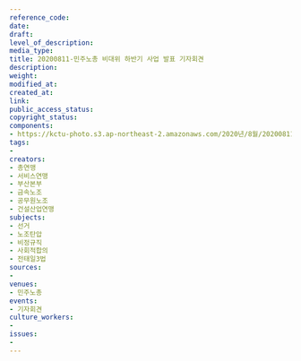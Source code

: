 ```yaml
---
reference_code: 
date: 
draft: 
level_of_description: 
media_type: 
title: 20200811-민주노총 비대위 하반기 사업 발표 기자회견
description: 
weight: 
modified_at: 
created_at: 
link: 
public_access_status: 
copyright_status: 
components:
- https://kctu-photo.s3.ap-northeast-2.amazonaws.com/2020년/8월/20200811-민주노총+비대위+하반기+사업+발표+기자회견/P8115279.jpg
tags:
- 
creators:
- 총연맹
- 서비스연맹
- 부산본부
- 금속노조
- 공무원노조
- 건설산업연맹
subjects:
- 선거
- 노조탄압
- 비정규직
- 사회적합의
- 전태일3법
sources:
- 
venues:
- 민주노총
events:
- 기자회견
culture_workers:
- 
issues:
- 
---
```

